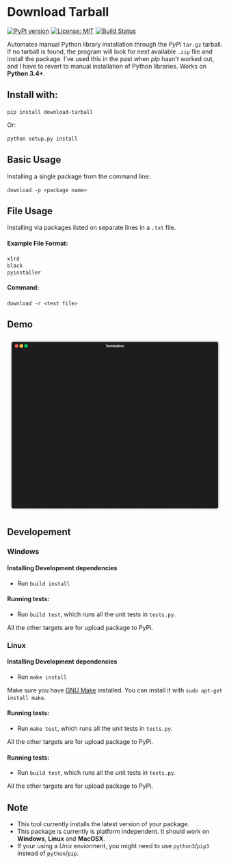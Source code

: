 # Download Tarball

[![PyPI version](https://badge.fury.io/py/download-tarball.svg)](https://badge.fury.io/py/download-tarball)
[![License: MIT](https://img.shields.io/badge/License-MIT-yellow.svg)](https://opensource.org/licenses/MIT)
[![Build Status](https://travis-ci.org/OpticGenius/download-tarball.svg?branch=master)](https://travis-ci.org/OpticGenius/download-tarball)

Automates manual Python library installation through the *PyPi* `tar.gz` tarball. If no tarball is found, the program will look for next available `.zip` file and install the package. I've used this in the past when *pip* hasn't worked out, and I have to revert to manual installation of Python libraries. Works on **Python 3.4+**. 

## Install with:

`pip install download-tarball`

Or:

`python setup.py install`

## Basic Usage

Installing a single package from the command line:

`download -p <package name>`

## File Usage

Installing via packages listed on separate lines in a `.txt` file. 

#### Example File Format:

```
xlrd
black
pyinstaller
```

#### Command:

`download -r <text file>`

## Demo

![xlrd-example](demo.gif)

## Developement

### Windows

#### Installing Development dependencies

* Run `build install`

#### Running tests:

* Run `build test`, which runs all the unit tests in `tests.py`.

All the other targets are for upload package to PyPi. 

### Linux

#### Installing Development dependencies

* Run `make install`

Make sure you have [GNU Make](https://www.gnu.org/software/make/) installed. You can install it with `sudo apt-get install make`. 

#### Running tests:

* Run `make test`, which runs all the unit tests in `tests.py`.

All the other targets are for upload package to PyPi. 

#### Running tests:

* Run `build test`, which runs all the unit tests in `tests.py`.

All the other targets are for upload package to PyPi. 

## Note
* This tool currently installs the latest version of your package.
* This package is currently is platform independent. It should work on **Windows**, **Linux** and **MacOSX**. 
* If your using a *Unix* enviorment, you might need to use `python3`/`pip3` instead of `python`/`pip`. 